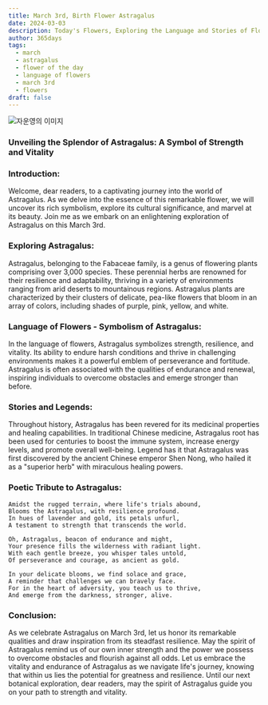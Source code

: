 ```yaml
---
title: March 3rd, Birth Flower Astragalus
date: 2024-03-03
description: Today's Flowers, Exploring the Language and Stories of Flowers Astragalus
author: 365days
tags:
  - march
  - astragalus
  - flower of the day
  - language of flowers
  - march 3rd
  - flowers
draft: false
---
```


![자운영의 이미지](https://cdn.pixabay.com/photo/2020/05/31/17/13/astragalus-5243367_1280.jpg#center)

### Unveiling the Splendor of Astragalus: A Symbol of Strength and Vitality

### Introduction:

Welcome, dear readers, to a captivating journey into the world of Astragalus. As we delve into the essence of this remarkable flower, we will uncover its rich symbolism, explore its cultural significance, and marvel at its beauty. Join me as we embark on an enlightening exploration of Astragalus on this March 3rd.

### Exploring Astragalus:

Astragalus, belonging to the Fabaceae family, is a genus of flowering plants comprising over 3,000 species. These perennial herbs are renowned for their resilience and adaptability, thriving in a variety of environments ranging from arid deserts to mountainous regions. Astragalus plants are characterized by their clusters of delicate, pea-like flowers that bloom in an array of colors, including shades of purple, pink, yellow, and white.

### Language of Flowers - Symbolism of Astragalus:

In the language of flowers, Astragalus symbolizes strength, resilience, and vitality. Its ability to endure harsh conditions and thrive in challenging environments makes it a powerful emblem of perseverance and fortitude. Astragalus is often associated with the qualities of endurance and renewal, inspiring individuals to overcome obstacles and emerge stronger than before.

### Stories and Legends:

Throughout history, Astragalus has been revered for its medicinal properties and healing capabilities. In traditional Chinese medicine, Astragalus root has been used for centuries to boost the immune system, increase energy levels, and promote overall well-being. Legend has it that Astragalus was first discovered by the ancient Chinese emperor Shen Nong, who hailed it as a "superior herb" with miraculous healing powers.

### Poetic Tribute to Astragalus:

```plaintext
Amidst the rugged terrain, where life's trials abound,
Blooms the Astragalus, with resilience profound.
In hues of lavender and gold, its petals unfurl,
A testament to strength that transcends the world.

Oh, Astragalus, beacon of endurance and might,
Your presence fills the wilderness with radiant light.
With each gentle breeze, you whisper tales untold,
Of perseverance and courage, as ancient as gold.

In your delicate blooms, we find solace and grace,
A reminder that challenges we can bravely face.
For in the heart of adversity, you teach us to thrive,
And emerge from the darkness, stronger, alive.
```

### Conclusion:

As we celebrate Astragalus on March 3rd, let us honor its remarkable qualities and draw inspiration from its steadfast resilience. May the spirit of Astragalus remind us of our own inner strength and the power we possess to overcome obstacles and flourish against all odds. Let us embrace the vitality and endurance of Astragalus as we navigate life's journey, knowing that within us lies the potential for greatness and resilience. Until our next botanical exploration, dear readers, may the spirit of Astragalus guide you on your path to strength and vitality.